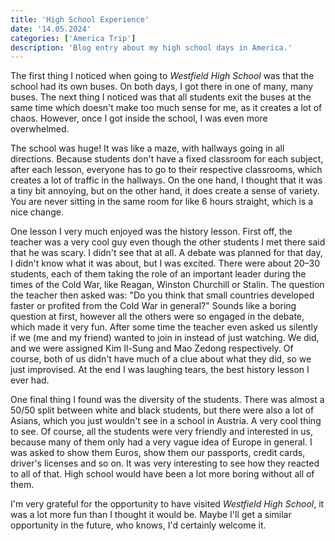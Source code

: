 ```yaml
---
title: 'High School Experience'
date: '14.05.2024'
categories: ['America Trip']
description: 'Blog entry about my high school days in America.'
---
```


The first thing I noticed when going to _Westfield High School_ was that the school had its own
buses. On both days, I got there in one of many, many buses. The next thing I noticed was that all
students exit the buses at the same time which doesn't make too much sense for me, as it creates a
lot of chaos. However, once I got inside the school, I was even more overwhelmed.

The school was huge! It was like a maze, with hallways going in all directions. Because students
don't have a fixed classroom for each subject, after each lesson, everyone has to go to their
respective classrooms, which creates a lot of traffic in the hallways. On the one hand, I thought
that it was a tiny bit annoying, but on the other hand, it does create a sense of variety. You are
never sitting in the same room for like 6 hours straight, which is a nice change.

One lesson I very much enjoyed was the history lesson. First off, the teacher was a very cool guy
even though the other students I met there said that he was scary. I didn't see that at all. A
debate was planned for that day, I didn't know what it was about, but I was excited. There were
about 20–30 students, each of them taking the role of an important leader during the times of the
Cold War, like Reagan, Winston Churchill or Stalin. The question the teacher then asked was: "Do you
think that small countries developed faster or profited from the Cold War in general?" Sounds like a
boring question at first, however all the others were so engaged in the debate, which made it
very fun. After some time the teacher even asked us silently if we (me and my friend) wanted to join
in instead of just watching. We did, and we were assigned Kim Il-Sung and Mao Zedong respectively.
Of course, both of us didn't have much of a clue about what they did, so we just improvised. At the
end I was laughing tears, the best history lesson I ever had.

One final thing I found was the diversity of the students. There was almost a 50/50 split between
white and black students, but there were also a lot of Asians, which you just wouldn't see in a
school in Austria. A very cool thing to see. Of course, all the students were very friendly and
interested in us, because many of them only had a very vague idea of Europe in general. I was asked
to show them Euros, show them our passports, credit cards, driver's licenses and so on. It was very
interesting to see how they reacted to all of that. High school would have been a lot more boring
without all of them.

I'm very grateful for the opportunity to have visited _Westfield High School_, it was a lot more fun
than I thought it would be. Maybe I'll get a similar opportunity in the future, who knows, I'd
certainly welcome it.
